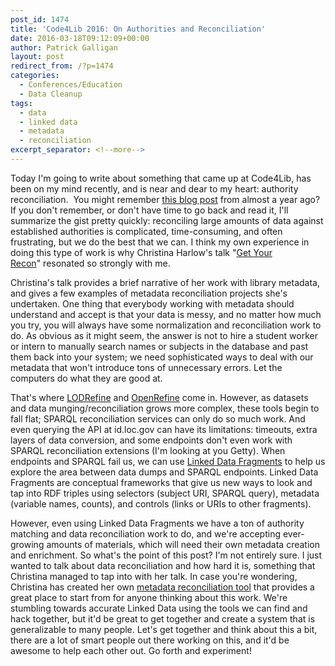 ```yaml
---
post_id: 1474
title: 'Code4Lib 2016: On Authorities and Reconciliation'
date: 2016-03-18T09:12:09+00:00
author: Patrick Galligan
layout: post
redirect_from: /?p=1474
categories:
  - Conferences/Education
  - Data Cleanup
tags:
  - data
  - linked data
  - metadata
  - reconciliation
excerpt_separator: <!--more-->
---
```

Today I'm going to write about something that came up at Code4Lib, has been on my mind recently, and is near and dear to my heart: authority reconciliation.  You might remember [this blog post](http://blog.rockarch.org/?p=1333) from almost a year ago? If you don't remember, or don't have time to go back and read it, I'll summarize the gist pretty quickly: reconciling large amounts of data against established authorities is complicated, time-consuming, and often frustrating, but we do the best that we can. I think my own experience in doing this type of work is why Christina Harlow's talk "[Get Your Recon](http://2016.code4lib.org/Get-Your-Recon)" resonated so strongly with me.<!--more-->

Christina's talk provides a brief narrative of her work with library metadata, and gives a few examples of metadata reconciliation projects she's undertaken. One thing that everybody working with metadata should understand and accept is that your data is messy, and no matter how much you try, you will always have some normalization and reconciliation work to do. As obvious as it might seem, the answer is not to hire a student worker or intern to manually search names or subjects in the database and past them back into your system; we need sophisticated ways to deal with our metadata that won't introduce tons of unnecessary errors. Let the computers do what they are good at.

That's where [LODRefine](https://github.com/sparkica/LODRefine) and [OpenRefine](http://openrefine.org/) come in. However, as datasets and data munging/reconciliation grows more complex, these tools begin to fall flat; SPARQL reconciliation services can only do so much work. And even querying the API at id.loc.gov can have its limitations: timeouts, extra layers of data conversion, and some endpoints don't even work with SPARQL reconciliation extensions (I'm looking at you Getty). When endpoints and SPARQL fail us, we can use [Linked Data Fragments](http://linkeddatafragments.org/) to help us explore the area between data dumps and SPARQL endpoints. Linked Data Fragments are conceptual frameworks that give us new ways to look and tap into RDF triples using selectors (subject URI, SPARQL query), metadata (variable names, counts), and controls (links or URIs to other fragments).

However, even using Linked Data Fragments we have a ton of authority matching and data reconciliation work to do, and we're accepting ever-growing amounts of materials, which will need their own metadata creation and enrichment. So what's the point of this post? I'm not entirely sure. I just wanted to talk about data reconciliation and how hard it is, something that Christina managed to tap into with her talk. In case you're wondering, Christina has created her own [metadata reconciliation tool](https://github.com/cmh2166/lc-reconcile) that provides a great place to start from for anyone thinking about this work. We're stumbling towards accurate Linked Data using the tools we can find and hack together, but it'd be great to get together and create a system that is generalizable to many people. Let's get together and think about this a bit, there are a lot of smart people out there working on this, and it'd be awesome to help each other out. Go forth and experiment!
